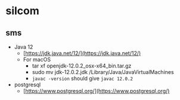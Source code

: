 # silcom
## sms

- Java 12 
    - [https://jdk.java.net/12/](https://jdk.java.net/12/)
    - For macOS
        - tar xf openjdk-12.0.2_osx-x64_bin.tar.gz
        - sudo mv jdk-12.0.2.jdk /Library/Java/JavaVirtualMachines
        - `javac -version` should give `javac 12.0.2`
- postgresql
    - [https://www.postgresql.org/](https://www.postgresql.org/)
